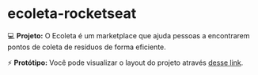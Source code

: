 # ecoleta-rocketseat

💻 <b>Projeto:</b>
O Ecoleta é um marketplace que ajuda pessoas a encontrarem pontos de coleta de resíduos de forma eficiente.


⚡ <b>Protótipo:</b>
Você pode visualizar o layout do projeto através <a href="https://www.figma.com/file/9TlOcj6l7D05fZhU12xWT3/Ecoleta-Booster?node-id=0%3A1" rel="nofollow">desse link</a>.
